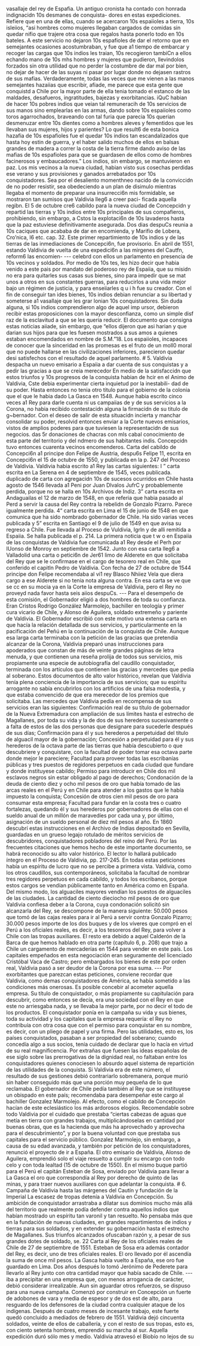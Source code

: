vasallaje del rey de Espafia. Un antiguo cronista ha contado con honrada indignacidn 10s desmanes de conquista- dores en estas expediciones. Refiere que en una de ellas, cuando se acercaron 10s espaiioles a tierra, 10s isleiios, “asi hombres como mujeres llegaban cargados de comidas sin quedar nifio que trajere otra cosa que regalos hasta ponerlo todo en 10s bateles. A este servicio no dejaron 10s espafioles de dar el retorno que en semejantes ocasiones acostumbraban, y fue que a1 tiempo de embarcar y recoger las cargas que 10s indios les traian, 10s recogieron tambiCn a ellos echando mano de 10s mhs hombres y mujeres que pudieron, llevindolos forzados sin otra utilidad que no perder la costumbre de dar mal por bien, no dejar de hacer de las suyas ni pasar por lugar donde no dejasen rastros de sus mafias. Verdaderamente, todas las veces que me vienen a las manos semejantes hazaiias que escribir, afiade, me parece que esta gente que conquistd a Chile por la mayor parte de ella tenia tomado el estanco de las maldades, desafueros, ingratitudes, bajezas y exorbitancias. iQuC habian de hacer 10s pobres indios que veian tal remuneracih de 10s servicios de sus manos sino emplearlas en las armas, dando sobre 10s espaiioles como toros agarrochados, braveando con tal furia que parecia 10s querian desmenuzar entre 10s dientes como a hombres aleves y fementidos que les llevaban sus mujeres, hijos y parientes? Lo que result6 de esta bonica hazafia de 10s espafioles fue el quedar 10s indios tan escandalizados que hasta hoy estin de guerra, y el haber salido muchos de ellos en balsas grandes de madera a correr la costa de la tierra firme dando aviso de las mafias de 10s espafioles para que se guardasen de ellos como de hombres facinerosos y embaucadores.” Los indios, sin embargo, se mantuvieron en paz. Los mis vecinos a la nueva ciudad, habian visto sus cosechas perdidas ese verano y sus provisiones y ganados arrebatados por 10s conquistadores. Sea por el desaliento momenthneo nacido de la conviccidn de no poder resistir, sea obedeciendo a un plan de disimulo mientras llegaba el momento de preparar una insurrecci6n mis formidable, se mostraron tan sumisos que Valdivia lleg6 a creer paci- ficada aquella regibn. El 5 de octubre cre6 cabildo para la nueva ciudad de Concepcidn y repartid las tierras y 10s indios entre 10s principales de sus compafieros, prohibiendo, sin embargo, a Cstos la explotaci6n de 10s lavaderos hasta que la paz estuviese definitivamente asegurada. Dos dias despuCs reunia a 10s caciques que acababa de dar en encomienda, y Marifio de Lobera, Cro’nica, l6 etc. cap. 32. Este primer repartimiento de 10s indios y de las tierras de las inmediaciones de Concepci6n, fue provisorio. En abril de 1551, estando Valdivia de vuelta de una expedici6n a las mirgenes del Cautfn, reform6 las encomien- --- celebrd con ellos un parlamento en presencia de 10s vecinos y soldados. Por medio de 10s tes, les hizo decir que habia venido a este pais por mandato del poderoso rey de Espaiia, que su misidn no era para quitarles sus casas sus bienes, sino para impedir que se mat unos a otros en sus constantes guerras, para reducirlos a una vida mejor bajo un régimen de justicia, y para enseiiarles q u i h fue su creador. Con el fin de conseguir tan ides bienes, 10s indios debian renunciar a su libertad y someterse a1 vasallaje que les grar lonian 10s conquistadores. Sin duda alguna, si 10s indios comprendieron algo de aquel imp ursor, debieron recibir estas proposiciones con la mayor desconfianza, como un simple disf raz de la esclavitud a que se les queria reducir. El documento que consigna estas noticias aiiade, sin embargo, que “ellos dijeron que asi harian y que darian sus hijos para que les fuesen mostrados a sus amos a quienes estaban encomendados en nombre de S.M.”18. Los espaiioles, incapaces de conocer que la sinceridad en las promesas es el fruto de un moll0 moral que no puede hallarse en las civilizaciones inferiores, parecieron quedar desi satisfechos con el resultado de aquel parlamento. # 5. Valdivia despacha un nuevo emisario a Espaiia a dar cuenta de sus conquistas y a pedir las gracias a que se creia merecedor En medio de la satisfaccidn que estos triunfos y 10s progresos de la conquista habian de hcir en el Animo de Valdivia, Cste debia experimentar cierta inquietud por la inestabili- dad de su poder. Hasta entonces no tenia otro titulo para el gobierno de la colonia que el que le habia dado La Gasca en 1548. Aunque habia escrito cinco veces a1 Rey para darle cuenta ni us campaiias de y de sus servicios a la Corona, no habia recibido contestacidn alguna la firmacidn de su titulo de g~bernador. Con el deseo de salir de esta situacidn incierta y manchar consolidar su poder, resolvid entonces enviar a la Corte nuevos emisarios, vistos de amplios poderes para que tuviesen la representacidn de sus negocios. das 5r donaciones de chacras con mls cabal conocimiento de esta parte del territorio y del ndmero de sus habitantes indis. Concepcidn tuvo entonces cuarenta vecinos encomenderos. Carta del cabildo de Concepci6n a1 principe don Felipe de Austria, despu6s Felipe 11, escrita en Concepci6n el 15 de octubre de 1550, y publicada en la p. 247 del Proceso de Valdivia. Valdivia habia escrito a1 Rey las cartas siguientes: I ” carta escrita en La Serena en 4 de septiembre de 1545, veces publicada. duplicado de carta con agregacidn 10s de sucesos ocurridos en Chile hasta agosto de 1546 llevada a1 Peni por Juan Dlvalos JufrC y probablemente perdida, porque no se halla en 10s Archivos de Indiz. 3” carta escrita en Andaguailas el 12 de marzo de 1548, en que referia que habia pasado al Perd a servir la causa del Rey contra la rebelidn de Gonzalo Pizarro. Parece igualmente perdida. 4“ carta escrita en Lima el 15 de junio de 1548 en que comunica que ha sido nombrado gobernador de Chile. Ha sido varias veces publicada y 5” escrita en Santiago el 9 de julio de 1549 en que avisa su regreso a Chile. Fue llevada al Proceso de Vuldivia, Igrln y de alli remitida a Espaiia. Se halla publicada el p. 214. La primera noticia que t w o en Espaiia de las conquistas de Valdivia fue comunicada a1 Rey desde el Perh por IUonso de Monroy en septiembre de 1542. Junto con esa carta lleg6 a Valladolid una carta o petici6n de Jer61 limo de Alderete en que solicitaba del Rey que se le confirmase en el cargo de tesorero real en Chile, que conferido el capitln Pedro de Valdivia. Con fecha de 27 de octubre de 1544 principe don Felipe recomendaba al vi1 rey Blasco Nhiiez Vela que diera cargo a ese Alderete si no tenia nota alguna contra. En esa carta se ve que se cc en su mocia ya en la Corte la empresa de Valdivia, pero el Rey no proveyd nada favor hasta seis aiios despuCs. --- Para el desempeño de esta comisión, el Gobernador eligió a dos hombres de toda su confianza. Eran Cristos Rodrigo González Marmolejo, bachiller en teología y primer cura vicario de Chile, y Alonso de Aguilera, soldado extremeño y pariente de Valdivia. El Gobernador escribió con este motivo una extensa carta en que hacía la relación detallada de sus servicios, y particularmente en la pacificación del Peñú en la continuación de la conquista de Chile. Aunque esa larga carta terminaba con la petición de las gracias que pretendía alcanzar de la Corona, Valdivia preparó unas instrucciones para apoderados que constan de más de veinte grandes páginas de letra menuda, y que contienen una reseña prolija de todos sus servicios, mis propiamente una especie de autobiografía del caudillo conquistador, terminada con los artículos que contienen las gracias y mercedes que pedía al soberano. Estos documentos de alto valor histórico, revelan que Valdivia tenía plena conciencia de la importancia de sus servicios; que su espíritu arrogante no sabía encubrirlos con los artificios de una falsa modestia, y que estaba convencido de que era merecedor de los premios que solicitaba. Las mercedes que Valdivia pedía en recompensa de sus servicios eran las siguientes: Confirmación real de su título de gobernador de la Nueva Extremadura con ampliación de sus límites hasta el estrecho de Magallanes, por toda su vida y la de dos de sus herederos sucesivamente o a falta de estos de las dos personas que designare para sucederle después de sus días; Confirmación para él y sus herederos a perpetuidad del título de alguacil mayor de la gobernación; Concesión a perpetuidad para él y sus herederos de la octava parte de las tierras que había descubierto o que descubriere y conquistare, con la facultad de poder tomar esa octava parte donde mejor le pareciere; Facultad para proveer todas las escribanías públicas y tres puestos de regidores perpetuos en cada ciudad que fundare y donde instituyese cabildo; Permiso para introducir en Chile dos mil esclavos negros sin estar obligado al pago de derechos; Condonación de la deuda de ciento diez y ocho mil pesos de oro que había tomado de las arcas reales en el Perú y en Chile para atender a los gastos que le había impuesto la conquista; Concesión de otros cien mil pesos de oro para consumar esta empresa; Facultad para fundar en la costa tres o cuatro fortalezas, quedando él y sus herederos por gobernadores de ellas con el sueldo anual de un millón de maravedíes por cada una y, por último, asignación de un sueldo personal de diez mil pesos al año. En 1860 descubrí estas instrucciones en el Archivo de Indias depositado en Sevilla, guardadas en un grueso legajo rotulado de méritos servicios de descubridores, conquistadores pobladores del reino del Perú. Por las frecuentes citaciones que hemos hecho de este importante documento, se habrá reconocido su alto valor histórico. El lector lo hallará publicado íntegro en el Proceso de Valdivia, pp. 217-245. En todas estas peticiones había un espíritu de lucro que no se percibe a primera vista. Valdivia, como los otros caudillos, sus contemporáneos, solicitaba la facultad de nombrar tres regidores perpetuos en cada cabildo, y todos los escribanos, porque estos cargos se vendían públicamente tanto en América como en España. Del mismo modo, los alguaciles mayores vendían los puestos de alguaciles de las ciudades. La cantidad de ciento dieciocho mil pesos de oro que Valdivia confiesa deber a la Corona, cuya condonación solicitó sin alcanzarla del Rey, se descompone de la manera siguiente: 50.000 pesos que tomó de las cajas reales para ir al Perú a servir contra Gonzalo Pizarro; 30.000 pesos importe de los dos buques y de los víveres que compró en el Perú a los oficiales reales, es decir, a los tesoreros del Rey, para volver a Chile con las tropas auxiliares. El resto era debido a aquel Calderón de la Barca de que hemos hablado en otra parte (capítulo 6, p. 208) que trajo a Chile un cargamento de mercaderías en 1544 para vender en este país. Los capitales empeñados en esta negociación eran seguramente del licenciado Cristóbal Vaca de Castro; pero embargados los bienes de este por orden real, Valdivia pasó a ser deudor de la Corona por esa suma. --- Por exorbitantes que parezcan estas peticiones, conviene recordar que Valdivia, como demas conquistadores de América, se había sometido a las condiciones más onerosas. Es posible concebir al acometer aquella empresa. Su título de conquistador, o más propiamente su capitulación para descubrir, como entonces se decía, era una sociedad con el Rey en que este no arriesgaba nada, y se llevaba la mejor parte, por no decir el todo de los productos. El conquistador ponía en la campaña su vida y sus bienes, toda su actividad y los capitales que la empresa requería: el Rey no contribuía con otra cosa que con el permiso para conquistar en su nombre, es decir, con un pliego de papel y una firma. Pero las utilidades, esto es, los países conquistados, pasaban a ser propiedad del soberano; cuando concedía algo a sus socios, tenía cuidado de declarar que lo hacía en virtud de su real magnificencia. Por extrañas que fuesen las ideas españolas de ese siglo sobre las prerrogativas de la dignidad real, no faltaban entre los conquistadores quienes conociesen lo absurdo aquel sistema de repartición de las utilidades de la conquista. Si Valdivia era de este número, el resultado de sus gestiones debió contrariarlo sobremanera, porque murió sin haber conseguido más que una porción muy pequeña de lo que reclamaba. El gobernador de Chile pedía también al Rey que se instituyese un obispado en este país; recomendaba para desempeñar este cargo al bachiller Gonzalez Marmolejo. Al efecto, como el cabildo de Concepción hacían de este eclesiástico los más ardorosos elogios. Recomendable sobre todo Valdivia por el cuidado que prestaba “ciertas cabezas de aguas que metía en tierra con grandes trabajos, multiplicándoselas en cantidad por buenas obras, que es la hacienda que más ha aprovechado y aprovecha para el descubrimiento”, y por la buena voluntad con que prestaba sus capitales para el servicio público. Gonzalez Marmolejo, sin embargo, a causa de su edad avanzada, y también por petición de los conquistadores, renunció el proyecto de ir a España. El otro emisario de Valdivia, Alonso de Aguilera, emprendió solo el viaje resuelto a cumplir su encargo con todo celo y con toda lealtad (15 de octubre de 1550). En el mismo buque partió para el Perú el capitán Esteban de Sosa, enviado por Valdivia para llevar a La Gasca el oro que correspondía al Rey por derecho de quinto de las minas, y para traer nuevos auxiliares con que adelantar la conquista. # 6. Campaña de Valdivia hasta las márgenes del Cautín y fundación de la Imperial La escasez de tropas detenía a Valdivia en Concepción. Su ambición de conquistador arrastraba a dilatar sus dominios mucho más allá del territorio que realmente podía defender contra aquellos indios que habían mostrado un espíritu tan varonil y tan resuelto. No pensaba más que en la fundación de nuevas ciudades, en grandes repartimientos de indios y tierras para sus soldados, y en extender su gobernación hasta el estrecho de Magallanes. Sus triunfos alcanzados ofuscaban razón y, a pesar de sus grandes dotes de soldado, se. 22 Carta al Rey de los oficiales reales de Chile de 27 de septiembre de 1551. Esteban de Sosa era además contador del Rey, es decir, uno de tres oficiales reales. El oro llevado por él ascendía la suma de once mil pesos. La Gasca había vuelto a España, ese oro fue guardado en Lima. Dos años después lo tomó Jerónimo de Pederete para llevarlo al Rey junto con otra cantidad mayor que había sacado de Chile. --- iba a precipitar en una empresa que, con menos arrogancia de carácter, debió considerar irrealizable. Aun sin aguardar otros refuerzos, se dispuso para una nueva campaña. Comenzó por construir en Concepción un fuerte de adobones de vara y media de espesor y de dos est de alto, para resguardo de los defensores de la ciudad contra cualquier ataque de los indígenas. Después de cuatro meses de incesante trabajo, este fuerte quedó concluido a mediados de febrero de 1551. Valdivia dejó cincuenta soldados, veinte de ellos de caballería, y con el resto de sus tropas, esto es, con ciento setenta hombres, emprendió su marcha al sur. Aquella expedición duró sólo mes y medio. Valdivia atravesó el Biobío no lejos de su